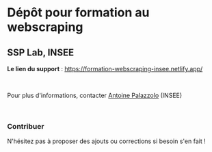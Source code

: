 # Dépôt pour formation au webscraping

## SSP Lab, INSEE

__Le lien du support__ : https://formation-webscraping-insee.netlify.app/

<br>

Pour plus d'informations, contacter [Antoine Palazzolo](mailto:antoine.palazzolo@insee.fr) (INSEE)

<br>

### Contribuer

N'hésitez pas à proposer des ajouts ou corrections si besoin s'en fait !